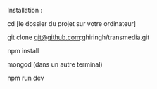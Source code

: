 Installation :

cd [le dossier du projet sur votre ordinateur]

git clone git@github.com:ghiringh/transmedia.git

npm install

mongod (dans un autre terminal)

npm run dev
